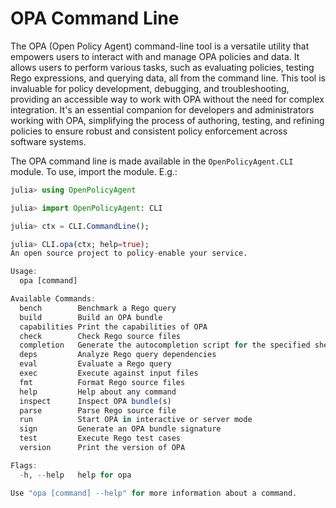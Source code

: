 # OPA Command Line

The OPA (Open Policy Agent) command-line tool is a versatile utility that empowers users to interact with and manage OPA policies and data. It allows users to perform various tasks, such as evaluating policies, testing Rego expressions, and querying data, all from the command line. This tool is invaluable for policy development, debugging, and troubleshooting, providing an accessible way to work with OPA without the need for complex integration. It's an essential companion for developers and administrators working with OPA, simplifying the process of authoring, testing, and refining policies to ensure robust and consistent policy enforcement across software systems.

The OPA command line is made available in the `OpenPolicyAgent.CLI` module. To use, import the module. E.g.:

```julia
julia> using OpenPolicyAgent

julia> import OpenPolicyAgent: CLI

julia> ctx = CLI.CommandLine();

julia> CLI.opa(ctx; help=true);
An open source project to policy-enable your service.

Usage:
  opa [command]

Available Commands:
  bench        Benchmark a Rego query
  build        Build an OPA bundle
  capabilities Print the capabilities of OPA
  check        Check Rego source files
  completion   Generate the autocompletion script for the specified shell
  deps         Analyze Rego query dependencies
  eval         Evaluate a Rego query
  exec         Execute against input files
  fmt          Format Rego source files
  help         Help about any command
  inspect      Inspect OPA bundle(s)
  parse        Parse Rego source file
  run          Start OPA in interactive or server mode
  sign         Generate an OPA bundle signature
  test         Execute Rego test cases
  version      Print the version of OPA

Flags:
  -h, --help   help for opa

Use "opa [command] --help" for more information about a command.
```
